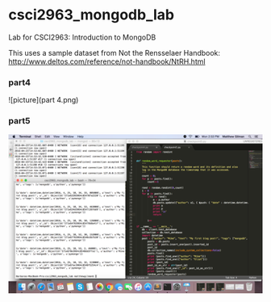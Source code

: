 # csci2963_mongodb_lab
Lab for CSCI2963: Introduction to MongoDB

This uses a sample dataset from Not the Rensselaer Handbook: http://www.deltos.com/reference/not-handbook/NtRH.html

### part4
![picture](part 4.png)


### part5
![picture2](part5.png)


